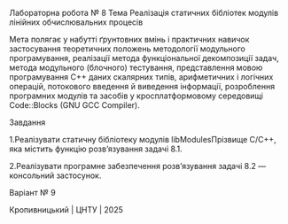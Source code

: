 ﻿Лабораторна робота № 8
Тема Реалізація статичних бібліотек модулів лінійних обчислювальних процесів

Мета полягає у набутті ґрунтовних вмінь і практичних навичок застосування теоретичних положень методології модульного програмування, реалізації метода функціональної декомпозиції задач, метода модульного (блочного) тестування, представлення мовою програмування С++ даних скалярних типів, арифметичних і логічних операцій, потокового введення й виведення інформації, розроблення програмних модулів та засобів у кросплатформовому середовищі Code::Blocks (GNU GCC Compiler).

Завдання

1.Реалізувати статичну бібліотеку модулів libModulesПрізвище C/C++, яка містить функцію розв’язування задачі 8.1.

2.Реалізувати програмне забезпечення розв’язування задачі 8.2 — консольний застосунок.

Варіант № 9

Кропивницький | ЦНТУ | 2025